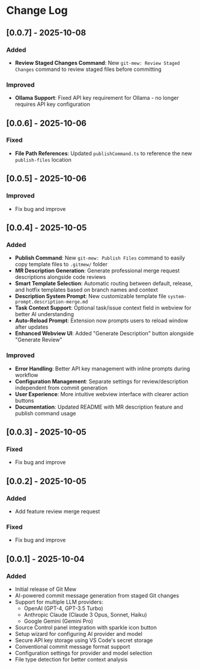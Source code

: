 # Change Log

## [0.0.7] - 2025-10-08

### Added
- **Review Staged Changes Command**: New `git-mew: Review Staged Changes` command to review staged files before committing

### Improved
- **Ollama Support**: Fixed API key requirement for Ollama - no longer requires API key configuration


## [0.0.6] - 2025-10-06

### Fixed
- **File Path References**: Updated `publishCommand.ts` to reference the new `publish-files` location

## [0.0.5] - 2025-10-06

### Improved
- Fix bug and improve

## [0.0.4] - 2025-10-05

### Added
- **Publish Command**: New `git-mew: Publish Files` command to easily copy template files to `.gitmew/` folder
- **MR Description Generation**: Generate professional merge request descriptions alongside code reviews
- **Smart Template Selection**: Automatic routing between default, release, and hotfix templates based on branch names and context
- **Description System Prompt**: New customizable template file `system-prompt.description-merge.md`
- **Task Context Support**: Optional task/issue context field in webview for better AI understanding
- **Auto-Reload Prompt**: Extension now prompts users to reload window after updates
- **Enhanced Webview UI**: Added "Generate Description" button alongside "Generate Review"

### Improved
- **Error Handling**: Better API key management with inline prompts during workflow
- **Configuration Management**: Separate settings for review/description independent from commit generation
- **User Experience**: More intuitive webview interface with clearer action buttons
- **Documentation**: Updated README with MR description feature and publish command usage


## [0.0.3] - 2025-10-05

### Fixed
- Fix bug and improve

## [0.0.2] - 2025-10-05

### Added
- Add feature review merge request

### Fixed
- Fix bug and improve

## [0.0.1] - 2025-10-04

### Added
- Initial release of Git Mew
- AI-powered commit message generation from staged Git changes
- Support for multiple LLM providers:
  - OpenAI (GPT-4, GPT-3.5 Turbo)
  - Anthropic Claude (Claude 3 Opus, Sonnet, Haiku)
  - Google Gemini (Gemini Pro)
- Source Control panel integration with sparkle icon button
- Setup wizard for configuring AI provider and model
- Secure API key storage using VS Code's secret storage
- Conventional commit message format support
- Configuration settings for provider and model selection
- File type detection for better context analysis